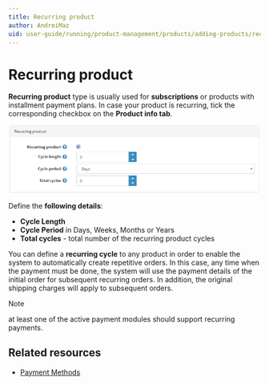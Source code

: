 ```yaml
---
title: Recurring product
author: AndreiMaz
uid: user-guide/running/product-management/products/adding-products/recurring-products
---
```

# Recurring product

**Recurring product** type is usually used for **subscriptions** or products with installment payment plans. In case your product is recurring, tick the corresponding checkbox on the **Product info tab**.

![recurring](_static/recurring-product/recurring.png)

Define the **following details**:

- **Cycle Length**
- **Cycle Period** in Days, Weeks, Months or Years
- **Total cycles** - total number of the recurring product cycles

You can define a **recurring cycle** to any product in order to enable the system to automatically create repetitive orders. In this case, any time when the payment must be done, the system will use the payment details of the initial order for subsequent recurring orders. In addition, the original shipping charges will apply to subsequent orders.
>[!NOTE]
>at least one of the active payment modules should support recurring payments.

## Related resources

- [Payment Methods](xref:user-guide/configuring/settingup/payments/payment-methods)
